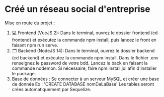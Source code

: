 ﻿# Créé un réseau social d'entreprise
Mise en route du projet :
1) 💻 Frontend (VueJS 2):
Dans le terminal, ouvrez le dossier frontend (cd frontend) et exécutez la commande npm install, puis lancez le front en faisant npm run serve.
2) 🗂 Backend (NodeJS 14):
Dans le terminal, ouvrez le dossier backend (cd backend) et exécutez la commande npm install.
Dans le fichier .env renseignez le password de votre bdd.
Lancez le back en faisant la commande nodemon.
Si nécessaire, faire npm install joi afin d'installer le package.
3) Base de données :
Se connecter à un serveur MySQL et créer une base de donnée Ex : 'CREATE DATABASE nomDeLaBase'
Les tables seront crées automatiquement par Sequelize.
